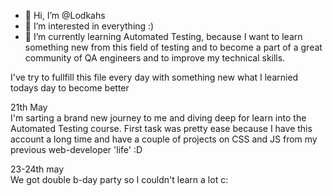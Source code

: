 - 👋 Hi, I’m @Lodkahs
- 👀 I’m interested in everything :)
- 🌱 I’m currently learning Automated Testing, because I want to learn something new from this field of testing and to become a part of a great community of QA engineers and to improve my technical skills.

I've try to fullfill this file every day with something new what I learnied todays day to become better

21th May <br>
I'm sarting a brand new journey to me and diving deep for learn into the Automated Testing course. First task was pretty ease because I have this account a long time and have a couple of projects on CSS and JS from my previous web-developer 'life' :D

23-24th may <br>
We got double b-day party so I couldn't learn a lot c:

<!---
Lodkahs/Lodkahs is a ✨ special ✨ repository because its `README.md` (this file) appears on your GitHub profile.
You can click the Preview link to take a look at your changes.
--->
